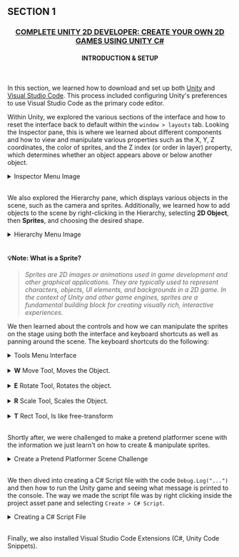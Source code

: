 <!-- Section Number-->
<h2>SECTION 1</h2>

<div align="center">
    <!-- Course Full Name & Link to Specific Course -->
    <h3>
        <a href="https://www.gamedev.tv/courses/unity-complete-2d" alt="Link to the related GameDev.tv course" target="_blank">COMPLETE UNITY 2D DEVELOPER: CREATE YOUR OWN 2D GAMES USING UNITY C#</a>
    </h3>
    <!-- Section Heading -->
    <h4>
        INTRODUCTION & SETUP
    </h4>
    <br>
</div>

In this section, we learned how to download and set up both [Unity](https://unity.com/ 'Link to Unity Website') and [Visual Studio Code](https://code.visualstudio.com/ 'Link to Microsoft Visual Studio Code'). This process included configuring Unity's preferences to use Visual Studio Code as the primary code editor.

Within Unity, we explored the various sections of the interface and how to reset the interface back to default within the `window > layouts` tab. Looking the Inspector pane, this is where we learned about different components and how to view and manipulate various properties such as the X, Y, Z coordinates, the color of sprites, and the Z index (or order in layer) property, which determines whether an object appears above or below another object.

<details>
    <summary>Inspector Menu Image</summary>
    <br>
    <img src="./assets/images/S1/InspectorTab.png" alt="" width="100%">
</details>

<br>

We also explored the Hierarchy pane, which displays various objects in the scene, such as the camera and sprites. Additionally, we learned how to add objects to the scene by right-clicking in the Hierarchy, selecting **2D Object**, then **Sprites**, and choosing the desired shape.

<details>
    <summary>Hierarchy Menu Image</summary>
    <br>
    <img src="./assets/images/S1/HierarchyMenu.gif" alt="" width="100%">
</details>

<br>

#### 💡**Note:** What is a Sprite?
> *Sprites are 2D images or animations used in game development and other graphical applications. They are typically used to represent characters, objects, UI elements, and backgrounds in a 2D game. In the context of Unity and other game engines, sprites are a fundamental building block for creating visually rich, interactive experiences.*

We then learned about the controls and how we can manipulate the sprites on the stage using both the interface and keyboard shortcuts as well as panning around the scene. The keyboard shortcuts do the following:

<details>
    <summary>Tools Menu Interface</summary>
    <br>
    <img src="./assets/images/S1/ToolTab.png" alt="" width="10%">
</details>
<br>
<details>
    <summary><strong>W</strong> Move Tool, Moves the Object.</summary>
    <br>
    <img src="./assets/images/S1/MoveTool.png" alt="" width="20%">
</details>
<br>
<details>
    <summary><strong>E</strong> Rotate Tool, Rotates the object.</summary>
    <br>
    <img src="./assets/images/S1/RotateTool.png" alt="" width="20%">
</details>
<br>
<details>
    <summary><strong>R</strong> Scale Tool, Scales the Object.</summary>
    <br>
    <img src="./assets/images/S1/ScaleTool.png" alt="" width="20%">
</details>
<br>
<details>
    <summary><strong>T</strong> Rect Tool, Is like free-transform</summary>
    <br>
    <img src="./assets/images/S1/TransformTool.png" alt="" width="20%">
</details>

<br>

Shortly after, we were challenged to make a pretend platformer scene with the information we just learn't on how to create & manipulate sprites.

<details>
    <summary>Create a Pretend Platformer Scene Challenge</summary>
    <br>
    <img src="./assets/images/S1/ChallengeScene.png" alt="" width="100%">
</details>

<br>

We then dived into creating a C# Script file with the code `Debug.Log("...")` and then how to run the Unity game and seeing what message is printed to the console. The way we made the script file was by right clicking inside the project asset pane and selecting `Create > C# Script`.

<details>
    <summary>Creating a C# Script File</summary>
    <br>
    <img src="./assets/images/S1/MakingAScriptFileInUnity.gif" alt="" width="100%">
</details>

<br>

Finally, we also installed Visual Studio Code Extensions (C#, Unity Code Snippets).